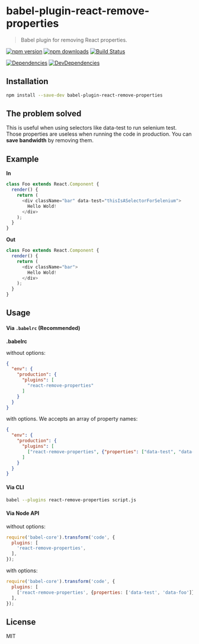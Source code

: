 # babel-plugin-react-remove-properties

> Babel plugin for removing React properties.

[![npm version](https://img.shields.io/npm/v/babel-plugin-react-remove-properties.svg?style=flat-square)](https://www.npmjs.com/package/babel-plugin-react-remove-properties)
[![npm downloads](https://img.shields.io/npm/dm/babel-plugin-react-remove-properties.svg?style=flat-square)](https://www.npmjs.com/package/babel-plugin-react-remove-properties)
[![Build Status](https://travis-ci.org/oliviertassinari/babel-plugin-react-remove-properties.svg?branch=master)](https://travis-ci.org/oliviertassinari/babel-plugin-react-remove-properties)

[![Dependencies](https://img.shields.io/david/oliviertassinari/babel-plugin-react-remove-properties.svg?style=flat-square)](https://david-dm.org/oliviertassinari/babel-plugin-react-remove-properties)
[![DevDependencies](https://img.shields.io/david/dev/oliviertassinari/babel-plugin-react-remove-properties.svg?style=flat-square)](https://david-dm.org/oliviertassinari/babel-plugin-react-remove-properties#info=devDependencies&view=list)

## Installation

```sh
npm install --save-dev babel-plugin-react-remove-properties
```

## The problem solved

This is useful when using selectors like data-test to run selenium test. Those properties are useless when running the code in production. You can **save bandwidth** by removing them.

## Example

**In**
```js
class Foo extends React.Component {
  render() {
    return (
      <div className="bar" data-test="thisIsASelectorForSelenium">
        Hello Wold!
      </div>
    );
  }
}
```

**Out**
```js
class Foo extends React.Component {
  render() {
    return (
      <div className="bar">
        Hello Wold!
      </div>
    );
  }
}
```

## Usage

#### Via `.babelrc` (Recommended)

**.babelrc**

without options:
```json
{
  "env": {
    "production": {
      "plugins": [
        "react-remove-properties"
      ]
    }
  }
}
```

with options. We accepts an array of property names:
```json
{
  "env": {
    "production": {
      "plugins": [
        ["react-remove-properties", {"properties": ["data-test", "data-foo"]}]
      ]
    }
  }
}
```

#### Via CLI

```sh
babel --plugins react-remove-properties script.js
```

#### Via Node API

without options:
```js
require('babel-core').transform('code', {
  plugins: [
    'react-remove-properties',
  ],
});
```

with options:
```js
require('babel-core').transform('code', {
  plugins: [
    ['react-remove-properties', {properties: ['data-test', 'data-foo']}],
  ],
});
```

## License

MIT

